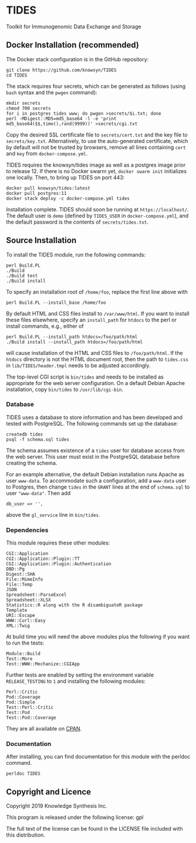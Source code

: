 # TIDES

Toolkit for Immunogenomic Data Exchange and Storage

## Docker Installation (recommended)

The Docker stack configuration is in the GitHub repository:

    git clone https://github.com/knowsyn/TIDES
    cd TIDES

The stack requires four secrets, which can be generated as follows (using
`bash` syntax and the `pwgen` command):

    mkdir secrets
    chmod 700 secrets
    for i in postgres tides www; do pwgen >secrets/$i.txt; done
    perl -MDigest::MD5=md5_base64 -l -e 'print md5_base64($$,time(),rand(9999))' >secrets/cgi.txt

Copy the desired SSL certificate file to `secrets/cert.txt` and the
key file to `secrets/key.txt`. Alternatively, to use the auto-generated
certificate, which by default will not be trusted by browsers, remove
all lines containing `cert` and `key` from `docker-compose.yml`.

TIDES requires the knowsyn/tides image as well as a postgres image prior
to release 12.  If there is no Docker swarm yet, `docker swarm init`
initializes one locally. Then, to bring up TIDES on port 443:

    docker pull knowsyn/tides:latest
    docker pull postgres:11
    docker stack deploy -c docker-compose.yml tides

Installation complete. TIDES should soon be running at
`https://localhost/`. The default user is `demo` (defined by `TIDES_USER`
in `docker-compose.yml`), and the default password is the contents of
`secrets/tides.txt`.

## Source Installation

To install the TIDES module, run the following commands:

    perl Build.PL
    ./Build
    ./Build test
    ./Build install

To specify an installation root of `/home/foo`, replace the first line
above with

    perl Build.PL --install_base /home/foo

By default HTML and CSS files install to `/var/www/html`.  If you want
to install these files elsewhere, specify an `install_path` for `htdocs` to
the perl or install commands, e.g., either of

    perl Build.PL --install_path htdocs=/foo/path/html
    ./Build install --install_path htdocs=/foo/path/html

will cause installation of the HTML and CSS files to `/foo/path/html`.
If the `htdocs` directory is not the HTML document root, then the path to
`tides.css` in `lib/TIDES/header.tmpl` needs to be adjusted accordingly.

The top-level CGI script is `bin/tides` and needs to be installed as
appropriate for the web server configuration. On a default Debian Apache
installation, copy `bin/tides` to `/usr/lib/cgi-bin`.

### Database

TIDES uses a database to store information and has been developed and
tested with PostgreSQL. The following commands set up the database:

    createdb tides
    psql -f schema.sql tides

The schema assumes existence of a `tides` user for database access from
the web server. This user must exist in the PostgreSQL database before
creating the schema.

For an example alternative, the default Debian installation runs Apache
as user `www-data`. To accommodate such a configuration, add a `www-data`
user to Postgres, then change `tides` in the `GRANT` lines at the end of
`schema.sql` to user `"www-data"`. Then add

    db_user => '',

above the `gl_service` line in `bin/tides`.

### Dependencies

This module requires these other modules:

    CGI::Application
    CGI::Application::Plugin::TT
    CGI::Application::Plugin::Authentication
    DBD::Pg
    Digest::SHA
    File::MimeInfo
    File::Temp
    JSON
    Spreadsheet::ParseExcel
    Spreadsheet::XLSX
    Statistics::R along with the R disambiguateR package
    Template
    URI::Escape
    WWW::Curl::Easy
    XML::Twig

At build time you will need the above modules plus the following if you want
to run the tests:

    Module::Build
    Test::More
    Test::WWW::Mechanize::CGIApp

Further tests are enabled by setting the environment variable
`RELEASE_TESTING` to `1` and installing the following modules:

    Perl::Critic
    Pod::Coverage
    Pod::Simple
    Test::Perl::Critic
    Test::Pod
    Test::Pod::Coverage

They are all available on [CPAN](https://www.cpan.org/).

### Documentation

After installing, you can find documentation for this module with the perldoc
command.

    perldoc TIDES

## Copyright and Licence

Copyright 2019 Knowledge Synthesis Inc.

This program is released under the following license: gpl

The full text of the license can be found in the LICENSE file included
with this distribution.
